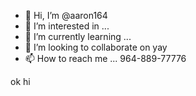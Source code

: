 - 👋 Hi, I’m @aaron164
- 👀 I’m interested in ...
- 🌱 I’m currently learning ...
- 💞️ I’m looking to collaborate on yay
- 📫 How to reach me ...
964-889-77776
<!---
aaron164/aaron164 is a ✨ special ✨ repository because its `README.md` (this file) appears on your GitHub profile.
You can click the Preview link to take a look at your changes.
--->
ok
hi
